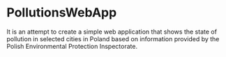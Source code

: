# PollutionsWebApp
It is an attempt to create a simple web application that shows the state of pollution in selected cities in Poland based on information provided by the Polish Environmental Protection Inspectorate.

